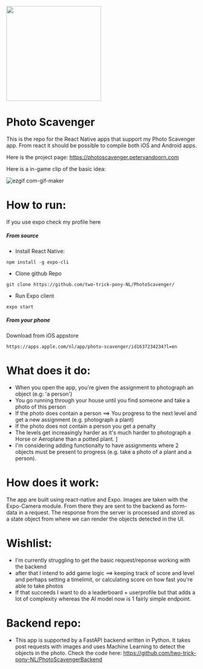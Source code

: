 <img src="https://user-images.githubusercontent.com/71013416/183674037-eca7cc9b-4a19-494c-a449-af638fdd869c.png" width="250">


# Photo Scavenger
This is the repo for the React Native apps that
support my Photo Scavenger app. From react it should be possible to compile both iOS and Android apps. 

Here is the project page: https://photoscavenger.petervandoorn.com

Here is a in-game clip of the basic idea: <br>

![ezgif com-gif-maker](https://user-images.githubusercontent.com/71013416/178448499-3f547173-43ab-41b2-967a-a1f9ae8dd9a0.gif)




# How to run: 
If you use expo check my profile here

##### From source
- Install React Native: 
 ```
 npm install -g expo-cli
```
- Clone github Repo
```
git clone https://github.com/two-trick-pony-NL/PhotoScavenger/
```

- Run Expo client
```
expo start
```


##### From your phone
Download from iOS appstore
```
https://apps.apple.com/nl/app/photo-scavenger/id1637234234?l=en
```

# What does it do:
- When you open the app, you're given the assignment to photograph an object (e.g: 'a person')
- You go running through your house until you find someone and take a photo of this person
- If the photo does contain a person ==> You progress to the next level and get a new assignment (e.g. photograph a plant)
- If the photo does not contain a person you get a penalty
- The levels get increasingly harder as it's much harder to photograph a Horse or Aeroplane than a potted plant. ]
- I'm considering adding functionalty to have assignments where 2 objects must be present to progress (e.g. take a photo of a plant and a person).

# How does it work: 
The app are built using react-native and Expo. Images are taken with the Expo-Camera module. From there they are sent to the backend as form-data in a request. 
The response from the server is processed and stored as a state object from where we can render the objects detected in the UI.

# Wishlist: 
- I'm currently struggling to get the basic request/reponse working with the backend
- after that I intend to add game logic ==> keeping track of score and level and perhaps setting a timelimit, or calculating score on how fast you're able to take photos
- If that succeeds I want to do a leaderboard + userprofile but that adds a lot of complexity whereas the AI model now is 1 fairly simple endpoint. 

# Backend repo: 
- This app is supported by a FastAPI backend written in Python. It takes post requests with images and uses Machine Learning to detect the objects in the photo. Check the code here: https://github.com/two-trick-pony-NL/PhotoScavengerBackend 
